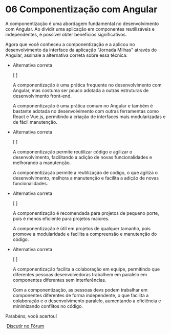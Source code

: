 # 06 Componentização com Angular

A componentização é uma abordagem fundamental no desenvolvimento com Angular. Ao dividir uma aplicação em componentes reutilizáveis e independentes, é possível obter benefícios significativos.

Agora que você conheceu a componentização e a aplicou no desenvolvimento da interface da aplicação "Jornada Milhas" através do Angular, assinale a alternativa correta sobre essa técnica:

- Alternativa correta
    
    [ ] 
    
    A componentização é uma prática frequente no desenvolvimento com Angular, mas costuma ser pouco adotada a outras estruturas de desenvolvimento front-end.
    
    A componentização é uma prática comum no Angular e também é bastante adotada no desenvolvimento com outras ferramentas como React e Vue.js, permitindo a criação de interfaces mais modularizadas e de fácil manutenção.
    
- Alternativa correta
    
    [ ] 
    
    A componentização permite reutilizar código e agilizar o desenvolvimento, facilitando a adição de novas funcionalidades e melhorando a manutenção.
    
    A componentização permite a reutilização de código, o que agiliza o desenvolvimento, melhora a manutenção e facilita a adição de novas funcionalidades.
    
- Alternativa correta
    
    [ ] 
    
    A componentização é recomendada para projetos de pequeno porte, pois é menos eficiente para projetos maiores.
    
    A componentização é útil em projetos de qualquer tamanho, pois promove a modularidade e facilita a compreensão e manutenção do código.
    
- Alternativa correta
    
    [ ] 
    
    A componentização facilita a colaboração em equipe, permitindo que diferentes pessoas desenvolvedoras trabalhem em paralelo em componentes diferentes sem interferências.
    
    Com a componentização, as pessoas devs podem trabalhar em componentes diferentes de forma independente, o que facilita a colaboração e o desenvolvimento paralelo, aumentando a eficiência e minimizando conflitos no código.
    

Parabéns, você acertou!

 [Discutir no Fórum](https://cursos.alura.com.br/forum/curso-angular-componentizacao-design-angular-material/exercicio-componentizacao-com-angular/133203/novo)